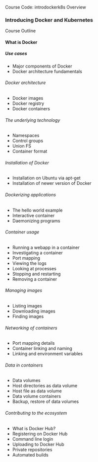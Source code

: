Course Code: introdockerk8s 
Overview
### Introducing Docker and Kubernetes
 Course Outline
#### What is Docker
##### Use cases
*   Major components of Docker
*   Docker architecture fundamentals
###### Docker architecture
*   Docker images
*   Docker registry
*   Docker containers
###### The underlying technology
*   Namespaces
*   Control groups
*   Union FS
*   Container format
###### Installation of Docker
*   Installation on Ubuntu via apt-get
*   Installation of newer version of Docker
###### Dockerizing applications
 *  The hello world example
 *  Interactive container
 *  Daemonizing programs
###### Container usage
 *  Running a webapp in a container
 *  Investigating a container
 *  Port mapping
 *  Viewing the logs
 *  Looking at processes
 *  Stopping and restarting
 *  Removing a container
###### Managing images
 *  Listing images
 *  Downloading images
 *  Finding images
###### Networking of containers
 *  Port mapping details
 *  Container linking and naming
 *  Linking and environment variables
###### Data in containers
 *  Data volumes
 *  Host directories as data volume
 *  Host file as data volume
 *  Data volume containers
 *  Backup, restore of data volumes
###### Contributing to the ecosystem
 *  What is Docker Hub?
 *  Registering on Docker Hub
 *  Command line login
 *  Uploading to Docker Hub
 *  Private repositories
 *  Automated builds
